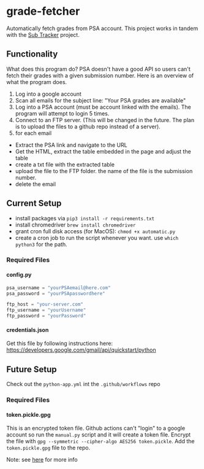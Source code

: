 # grade-fetcher
Automatically fetch grades from PSA account. This project works in tandem with the [Sub Tracker](https://github.com/Level-Up-Subs/sub-tracker) project.

## Functionality
What does this program do? PSA doesn't have a good API so users can't fetch their grades with a given submission number. Here is an overview of what the program does.
1. Log into a google account
2. Scan all emails for the subject line: "Your PSA grades are available"
3. Log into a PSA account (must be account linked with the emails). The program will attempt to login 5 times.
4. Connect to an FTP server. (This will be changed in the future. The plan is to upload the files to a github repo instead of a server).
5. for each email
  * Extract the PSA link and navigate to the URL
  * Get the HTML, extract the table embedded in the page and adjust the table
  * create a txt file with the extracted table
  * upload the file to the FTP folder. the name of the file is the submission number.
  * delete the email

## Current Setup
* install packages via `pip3 install -r requirements.txt`
* install chromedriver `brew install chromedriver`
* grant cron full disk access (for MacOS): `chmod +x automatic.py`
* create a cron job to run the script whenever you want. use `which python3` for the path.
### Required Files
#### config.py
```Python
psa_username = "yourPSAemail@here.com"
psa_password = "yourPSApasswordhere"

ftp_host = "your-server.com"
ftp_username = "yourUsername"
ftp_password = "yourPassword"
```
#### credentials.json
Get this file by following instructions here: https://developers.google.com/gmail/api/quickstart/python

## Future Setup
Check out the `python-app.yml` int the `.github/workflows` repo

### Required Files
#### token.pickle.gpg
This is an encrypted token file. Github actions can't "login" to a google account so run the `manual.py` script and it will create a token file. Encrypt the file with `gpg --symmetric --cipher-algo AES256 token.pickle`. Add the `token.pickle.gpg` file to the repo.

Note: see [here](https://docs.github.com/en/actions/security-guides/encrypted-secrets) for more info
